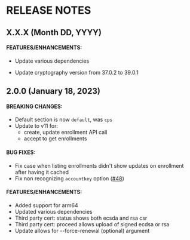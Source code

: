# RELEASE NOTES

## X.X.X (Month DD, YYYY)

#### FEATURES/ENHANCEMENTS:

* Update various dependencies

* Update cryptography version from 37.0.2 to 39.0.1

## 2.0.0 (January 18, 2023)

#### BREAKING CHANGES:

* Default section is now `default`, was `cps`
* Update to v11 for:
  * create, update enrollment API call
  * accept to get enrollments

#### BUG FIXES:

* Fix case when listing enrollments didn't show updates on enrollment after having it cached
* Fix non recognizing `accountkey` option ([#48](https://github.com/akamai/cli-cps/issues/48))

#### FEATURES/ENHANCEMENTS:

* Added support for arm64
* Updated various dependencies
* Third party cert: status shows both ecsda and rsa csr
* Third party cert: proceed allows upload of signed ecdsa or rsa
* Update allows for --force-renewal (optional) argument